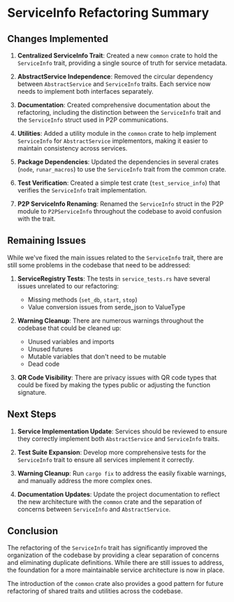 # ServiceInfo Refactoring Summary

## Changes Implemented

1. **Centralized ServiceInfo Trait**: Created a new `common` crate to hold the `ServiceInfo` trait, providing a single source of truth for service metadata.

2. **AbstractService Independence**: Removed the circular dependency between `AbstractService` and `ServiceInfo` traits. Each service now needs to implement both interfaces separately.

3. **Documentation**: Created comprehensive documentation about the refactoring, including the distinction between the `ServiceInfo` trait and the `ServiceInfo` struct used in P2P communications.

4. **Utilities**: Added a utility module in the `common` crate to help implement `ServiceInfo` for `AbstractService` implementors, making it easier to maintain consistency across services.

5. **Package Dependencies**: Updated the dependencies in several crates (`node`, `runar_macros`) to use the `ServiceInfo` trait from the common crate.

6. **Test Verification**: Created a simple test crate (`test_service_info`) that verifies the `ServiceInfo` trait implementation.

7. **P2P ServiceInfo Renaming**: Renamed the `ServiceInfo` struct in the P2P module to `P2PServiceInfo` throughout the codebase to avoid confusion with the trait.

## Remaining Issues

While we've fixed the main issues related to the `ServiceInfo` trait, there are still some problems in the codebase that need to be addressed:

1. **ServiceRegistry Tests**: The tests in `service_tests.rs` have several issues unrelated to our refactoring:
   - Missing methods (`set_db`, `start`, `stop`)
   - Value conversion issues from serde_json to ValueType

2. **Warning Cleanup**: There are numerous warnings throughout the codebase that could be cleaned up:
   - Unused variables and imports
   - Unused futures
   - Mutable variables that don't need to be mutable
   - Dead code

3. **QR Code Visibility**: There are privacy issues with QR code types that could be fixed by making the types public or adjusting the function signature.

## Next Steps

1. **Service Implementation Update**: Services should be reviewed to ensure they correctly implement both `AbstractService` and `ServiceInfo` traits.

2. **Test Suite Expansion**: Develop more comprehensive tests for the `ServiceInfo` trait to ensure all services implement it correctly.

3. **Warning Cleanup**: Run `cargo fix` to address the easily fixable warnings, and manually address the more complex ones.

4. **Documentation Updates**: Update the project documentation to reflect the new architecture with the `common` crate and the separation of concerns between `ServiceInfo` and `AbstractService`.

## Conclusion

The refactoring of the `ServiceInfo` trait has significantly improved the organization of the codebase by providing a clear separation of concerns and eliminating duplicate definitions. While there are still issues to address, the foundation for a more maintainable service architecture is now in place.

The introduction of the `common` crate also provides a good pattern for future refactoring of shared traits and utilities across the codebase. 